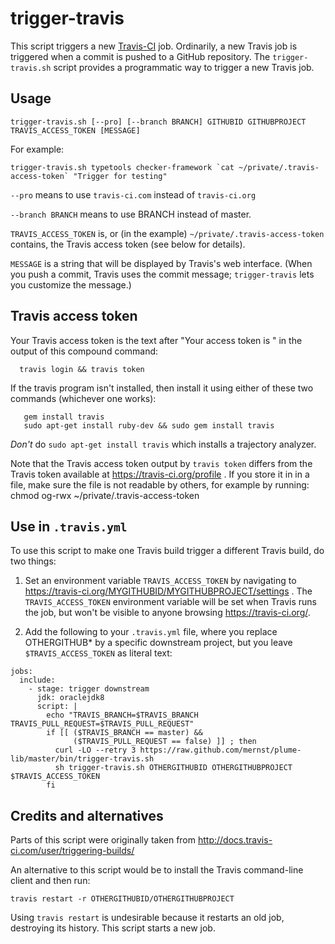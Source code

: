 # trigger-travis

This script triggers a new [Travis-CI](https://travis-ci.org/) job.
Ordinarily, a new Travis job is triggered when a commit is pushed to a
GitHub repository.  The `trigger-travis.sh` script provides a programmatic
way to trigger a new Travis job.

## Usage

```
trigger-travis.sh [--pro] [--branch BRANCH] GITHUBID GITHUBPROJECT TRAVIS_ACCESS_TOKEN [MESSAGE]
```

For example:
```
trigger-travis.sh typetools checker-framework `cat ~/private/.travis-access-token` "Trigger for testing"
```

`--pro` means to use `travis-ci.com` instead of `travis-ci.org`

`--branch BRANCH` means to use BRANCH instead of master.

`TRAVIS_ACCESS_TOKEN` is, or (in the example) `~/private/.travis-access-token` contains,
the Travis access token (see below for details).

`MESSAGE` is a string that will be displayed by Travis's web interface.
(When you push a commit, Travis uses the commit message; `trigger-travis`
lets you customize the message.)

## Travis access token

Your Travis access token is the text after "Your access token is " in
the output of this compound command:
```
  travis login && travis token
```

If the travis program isn't installed, then install it using either of these two
commands (whichever one works):
```
   gem install travis
   sudo apt-get install ruby-dev && sudo gem install travis
```
*Don't* do `sudo apt-get install travis` which installs a trajectory analyzer.

Note that the Travis access token output by `travis token` differs from the
Travis token available at https://travis-ci.org/profile .
If you store it in in a file, make sure the file is not readable by others,
for example by running:  chmod og-rwx ~/private/.travis-access-token

## Use in `.travis.yml`

To use this script to make one Travis build trigger a different Travis build, do two things:

1. Set an environment variable `TRAVIS_ACCESS_TOKEN` by navigating to
  https://travis-ci.org/MYGITHUBID/MYGITHUBPROJECT/settings .
The `TRAVIS_ACCESS_TOKEN` environment variable will be set when Travis runs
the job, but won't be visible to anyone browsing https://travis-ci.org/.

2. Add the following to your `.travis.yml` file, where you replace
OTHERGITHUB* by a specific downstream project, but you leave
`$TRAVIS_ACCESS_TOKEN` as literal text:

```
jobs:
  include:
    - stage: trigger downstream
      jdk: oraclejdk8
      script: |
        echo "TRAVIS_BRANCH=$TRAVIS_BRANCH TRAVIS_PULL_REQUEST=$TRAVIS_PULL_REQUEST"
        if [[ ($TRAVIS_BRANCH == master) &&
              ($TRAVIS_PULL_REQUEST == false) ]] ; then
          curl -LO --retry 3 https://raw.github.com/mernst/plume-lib/master/bin/trigger-travis.sh
          sh trigger-travis.sh OTHERGITHUBID OTHERGITHUBPROJECT $TRAVIS_ACCESS_TOKEN
        fi
```

## Credits and alternatives

Parts of this script were originally taken from
http://docs.travis-ci.com/user/triggering-builds/

An alternative to this script would be to install the Travis command-line
client and then run:
```
travis restart -r OTHERGITHUBID/OTHERGITHUBPROJECT
```
Using `travis restart` is undesirable because it restarts an old job,
destroying its history.  This script starts a new job.

